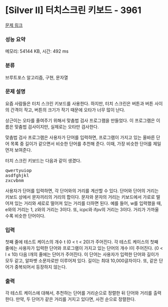 # [Silver II] 터치스크린 키보드 - 3961 

[문제 링크](https://www.acmicpc.net/problem/3961) 

### 성능 요약

메모리: 54144 KB, 시간: 492 ms

### 분류

브루트포스 알고리즘, 구현, 문자열

### 문제 설명

<p>
	요즘 사람들은 터치 스크린 키보드를 사용한다. 하지만, 터치 스크린은 버튼과 버튼 사이의 간격이 작고, 버튼의 크기가 작기 때문에 오타가 너무 많이 난다.</p>

<p>
	상근이는 오타를 줄여주기 위해서 맞춤법 검사 프로그램을 만들었다. 이 프로그램은 이름은 맞춤법 검사이지만, 실제로는 오타만 검사한다.</p>

<p>
	맞춤법 검사 프로그램은 사용자가 단어를 입력하면, 프로그램이 가지고 있는 올바른 단어 목록 중 길이가 같으면서 비슷한 단어를 추천해 준다. 이때, 가장 비슷한 단어를 제일 먼저 보여준다.</p>

<p>
	터치 스크린 키보드는 다음과 같이 생겼다.</p>

<pre>qwertyuiop
asdfghjkl
zxcvbnm</pre>

<p>
	사용자가 단어를 입력하면, 각 단어와의 거리를 계산할 수 있다. 단어와 단어의 거리는 키보드 상에서 문자끼리의 거리의 합이다. 문자와 문자의 거리는 키보드에서 가로로 떨어져 있는 거리와 세로로 떨어져 있는 거리를 더하면 된다. 예를 들어, w를 입력했을 때, e와의 거리는 1, z와의 거리는 3이다. 또, icpc와 ifpv의 거리는 3이다. 거리가 가까울 수록 비슷한 단어이다.</p>

### 입력 

 <p>
	첫째 줄에 테스트 케이스의 개수 t (0 < t < 20)가 주어진다. 각 테스트 케이스의 첫째 줄에는 사용자가 입력한 단어와 프로그램이 가지고 있는 단어의 개수 l이 주어진다. (0 < l ≤ 10) 다음 l개의 줄에는 단어가 주어진다. 이 단어는 사용자가 입력한 단어와 길이가 모두 같고, 알파벳 소문자로만 이루어져 있다. 길이는 최대 10,000글자이다. 또, 같은 단어가 중복되어서 등장하지 않는다.</p>

### 출력 

 <p>
	각 테스트 케이스에 대해서, 추천하는 단어를 거리순으로 정렬한 뒤 단어와 거리를 출력한다. 만약, 두 단어가 같은 거리를 거지고 있다면, 사전 순으로 정렬한다.</p>

